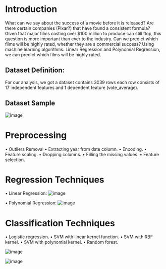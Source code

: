 # Introduction
What can we say about the success of a movie before it is released? Are there certain companies (Pixar?) that have found a consistent formula? Given that major films costing over $100 million to produce can still flop, this question is more important than ever to the industry. Can we predict which films will be highly rated, whether they are a commercial success?
Using machine learning algorithms: Linear Regression and Polynomial Regression, we can predict which films will be highly rated.

## Dataset Definition:
For our analysis, we got a dataset contains 3039 rows each row consists of 17 independent features and 1 dependent feature (vote_average).

## Dataset Sample
![image](https://github.com/heba411/Movie-Popularity-Prediction-/assets/84358388/1ba212c9-b4f5-46ca-acdb-b1c55f0f1427)

# Preprocessing
•	Outliers Removal
•	Extracting year from date column.
•	Encoding.
•	Feature scaling.
•	Dropping columns.
•	Filling the missing values.
•	Feature selection.

# Regression Techniques
• Linear Regression:
![image](https://github.com/heba411/Movie-Popularity-Prediction-/assets/84358388/30a7801a-e6fd-4078-b26f-303f9d68b4cb)

• Polynomial Regression:
![image](https://github.com/heba411/Movie-Popularity-Prediction-/assets/84358388/d015472f-adae-4f8f-a27c-2b4573c044b5)

# Classification Techniques
•	Logistic regression.
•	SVM with linear kernel function.
•	SVM with RBF kernel.
•	SVM with polynomial kernel.
•	Random forest.

![image](https://github.com/heba411/Movie-Popularity-Prediction-/assets/84358388/67bf12da-d627-4f52-b15d-fe46b4339586)

![image](https://github.com/heba411/Movie-Popularity-Prediction-/assets/84358388/253f52f1-7d71-4e30-8dbe-adb77d15ba5b)
















